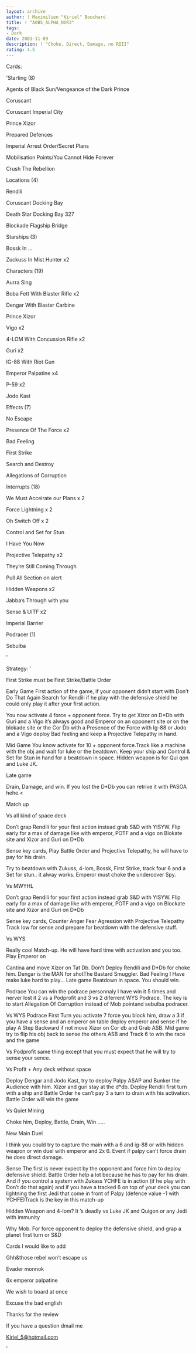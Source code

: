 ```yaml
---
layout: archive
author: ! Maximilien "Kiriel" Bouchard
title: ! "AOBS_ALPHA_NOR3"
tags:
- Dark
date: 2001-11-09
description: ! "Choke, Direct, Damage, no RIII"
rating: 4.5
---
```

Cards: 

'Starting (8) 

Agents of Black Sun/Vengeance of the Dark Prince 

Coruscant 

Coruscant Imperial City 

Prince Xizor 


Prepared Defences 

Imperial Arrest Order/Secret Plans 

Mobilisation Points/You Cannot Hide Forever 

Crush The Rebellion 


Locations (4) 

Rendili 

Coruscant Docking Bay 

Death Star Docking Bay 327 

Blockade Flagship Bridge 


Starships (3) 

Bossk In ...

Zuckuss In Mist Hunter x2 



Characters (19) 

Aurra Sing 

Boba Fett With Blaster Rifle x2

Dengar With Blaster Carbine 

Prince Xizor 

Vigo x2 

4-LOM With Concussion Rifle x2 

Guri x2 

IG-88 With Riot Gun 

Emperor Palpatine x4 

P-59 x2

Jodo Kast


Effects (7) 

No Escape 

Presence Of The Force x2 

Bad Feeling

First Strike

Search and Destroy

Allegations of Corruption 


Interrupts (18) 

We Must Accelrate our Plans x 2 

Force Lightning x 2 

Oh Switch Off x 2 

Control and Set for Stun 

I Have You Now 

Projective Telepathy x2 

They&#8217;re Still Coming Through 

Pull All Section on alert 

Hidden Weapons x2

Jabba’s Through with you

Sense & UITF x2

Imperial Barrier


Podracer (1)

Sebulba

'

Strategy: '

First Strike must be First Strike/Battle Order

Early Game First action of the game, if your opponent didn’t start with Don’t Do That Again Search for Rendili if he play with the defensive shield he could only play it after your first action.

You now activate 4 force + opponent force. Try to get Xizor on D*Db with Guri and a Vigo it’s always good and Emperor on an opponent site or on the blokade site or the Cor Db with a Presence of the Force with Ig-88 or Jodo and a Vigo deploy Bad feeling and keep a  Projective Telepathy in hand.


Mid Game You know activate for 10 + opponent force.Track like a machine with the obj and wait for luke or the beatdown.  Keep your ship and Control & Set for Stun in hand for a beatdown in space.  Hidden weapon is for Qui qon and Luke JK.


Late game  

Drain, Damage, and win. If you lost the D*Db you can retrive it with PASOA hehe.<


Match up

Vs all kind of space deck

Don’t grap Rendili for your first action instead grab S&D with YISYW.  Flip early for a max of damage like with emperor, POTF and a vigo on Blokate site and Xizor and Guri on D*Db

Sense key cards, Play Battle Order and Projective Telepathy, he will have to pay for his drain.

Try to beatdown with Zukuss, 4-lom, Bossk, First Strike, track four 6 and a Set for stun.. it alway works. Emperor must choke the undercover Spy.


Vs MWYHL

 Don’t grap Rendili for your first action instead grab S&D with YISYW.  Flip early for a max of damage like with emperor, POTF and a vigo on Blockate site and Xizor and Guri on D*Db

Sense key cards, Counter Anger Fear Agression with Projective Telepathy Track low for sense and prepare for beatdown with the defensive stuff.


Vs WYS 

Really cool Match-up. He will have hard time with activation and you too.  Play Emperor on 

Cantina and move Xizor on Tat  Db.  Don’t Deploy Rendili and D*Db for choke him.  Dengar is the MAN for shotThe Bastard Smuggler. Bad Feeling I Have make luke hard to play... Late game Beatdown in space.  You should win.


Podrace You can win the podrace personnaly I have win it 5 times and nerver lost it 2 vs a Podprofit and  3 vs 2 diferrent WYS Podrace.  The key is to start Allegation Of Corruption instead of Mob pointand sebulba podracer.  

Vs WYS Podrace First Turn you activate 7 force  you block him, draw a 3 if you have a sense and an emperor on table deploy emperor and sense if he play A Step Backward if not move Xizor on Cor db and Grab ASB.  Mid game try to flip his obj back to sense the others ASB and Track 6 to win the race and the game

Vs Podprofit same thing except that you must expect that he will try to sense your sence.


Vs Profit + Any deck without space

Deploy Dengar and Jodo Kast, try to deploy Palpy ASAP and Bunker the Audience with him.  Xizor and guri stay at the d*db. Deploy Rendili first turn with a ship and Battle Order he can’t pay 3 a turn to drain with his activation.  Battle Order will win the game


Vs Quiet Mining

Choke him, Deploy, Battle, Drain, Win .....


New Main Duel 

I think you could try to capture the main with a 6 and ig-88 or with hidden weapon or win duel with emperor and 2x 6. Event if palpy can’t force drain he does direct damage.

Sense  The first is never expect  by the opponent and force him to deploy defensive shield. Battle Order help a lot because he has to pay for his drain. And if you control a system with Zukass YCHFE is in action (if he play with Don’t do that again) and if you have a tracked 6 on top of your  deck you can lightning the first Jedi that come in front of Palpy (defence value -1 with YCHFE)Track is the key in this match-up


Hidden Weapon and 4-lom?  It ’s deadly vs Luke JK and Quigon or any Jedi with immunity 


Why Mob.  For force opponent to deploy the defensive shield, and grap a planet first turn or S&D

Cards I would like to add 

Ghh&those rebel won’t escape us

Evader monnok

6x emperor palpatine

We wish to board at once


Excuse the bad english 

Thanks for the review

If you have a question dmail me

Kiriel_5@hotmail.com 

'